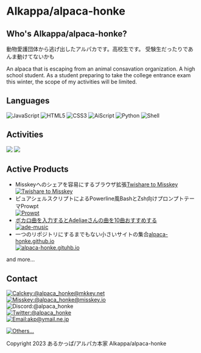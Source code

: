 # Alkappa/alpaca-honke
## Who's Alkappa/alpaca-honke?
動物愛護団体から逃げ出したアルパカです。高校生です。
受験生だったりであんま動けてないかも

An alpaca that is escaping from an animal consavation organization. A high school student.
As a student preparing to take the college entrance exam this winter, the scope of my activities will be limited.

## Languages
![JavaScript](https://img.shields.io/badge/JavaScript-gray?style=for-the-badge&logo=javascript) ![HTML5](https://img.shields.io/badge/HTML5-red?style=for-the-badge&logo=html5&logoColor=yellow) ![CSS3](https://img.shields.io/badge/CSS3-blue?style=for-the-badge&logo=css3&logoColor=yellow) ![AiScript](https://img.shields.io/badge/AiScript-7273cd?style=for-the-badge) ![Python](https://img.shields.io/badge/Python-yellow?style=for-the-badge&logo=python) ![Shell](https://img.shields.io/badge/shell-green?style=for-the-badge&logo=gnu-bash&logoColor=white)

## Activities
![](https://github-readme-stats.vercel.app/api?username=alpaca-honke&theme=transparent) ![](https://github-readme-stats.vercel.app/api/top-langs/?username=alpaca-honke&layout=compact&theme=transparent)

## Active Products
- Misskeyへのシェアを容易にするブラウザ拡張[Twishare to Misskey](https://alpaca-hone.github.io/twishare-to-misskey)  
  [![Twishare to Misskey](https://github-readme-stats.vercel.app/api/pin/?username=alpaca-honke&repo=twishare-to-misskey&theme=transparent)](https://github.com/alpaca-honke/twishare-to-misskey)  
- ピュアシェルスクリプトによるPowerline風BashとZsh向けプロンプトテーマProwpt  
  [![Prowpt](https://github-readme-stats.vercel.app/api/pin/?username=alpaca-honke&repo=prowpt&theme=transparent)](https://github.com/alpaca-honke/prowpt)  
- [ボカロ曲を入力するとAdeliaeさんの曲を10曲おすすめする](https://alpaca-honke.github.io/ade-music)  
  [![ade-music](https://github-readme-stats.vercel.app/api/pin/?username=alpaca-honke&repo=ade-music&theme=transparent)](https://github.com/alpaca-honke/ade-music)
- 一つのリポジトリにするまでもない小さいサイトの集合[alpaca-honke.github.io](https://alpaca-honke.github.io)  
  [![alpaca-honke.gituhb.io](https://github-readme-stats.vercel.app/api/pin/?username=alpaca-honke&repo=alpaca-honke.github.io&theme=transparent)](https://github.com/alpaca-honke/alpaca-honke.github.io)  

and more...

## Contact
[![Calckey:@alpaca_honke@mkkey.net](https://img.shields.io/badge/Calckey-@alpaca__honke@mkkey.net-pink?style=flat-square&logo=misskey)](https://mkkey.net/@alpaca_honke)  
[![Misskey:@alpaca_honke@misskey.io](https://img.shields.io/badge/Misskey-@alpaca__honke@misskey.io-green?style=flat-square&logo=misskey)](https://misskey.io/@alpaca_honke)  
![Discord:@alpaca_honke](https://img.shields.io/badge/Discord-@alpaca__honke-7289da?style=flat-square&logo=discord)  
[![Twitter:@alpaca_honke](https://img.shields.io/badge/Twitter-@alpaca__honke-blue?style=flat-square&logo=twitter)](https://twitter.com/alpaca_honke)  
[![Email:akp@ymail.ne.jp](https://img.shields.io/badge/Email-akp@ymail.ne.jp-orange?style=flat-square&logo=gmail)](mailto:akp@ymail.ne.jp)

[![Others...](https://img.shields.io/badge/🔗%20%20Others...-gray?style=for-the-badge)](https://alpaca-honke.github.io/#%E9%80%A3%E7%B5%A1%E5%85%88)

Copyright 2023 あるかっぱ/アルパカ本家 Alkappa/alpaca-honke

